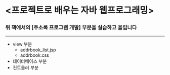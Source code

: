 
# <프로젝트로 배우는 자바 웹프로그래밍>

### 위 책에서의 [주소록 프로그램 개발] 부분을 실습하고 올립니다
---
+ view 부분
  - addrbook_list.jsp
  - addrbook.css
+ 데이터베이스 부분
+ 컨트롤러 부분
